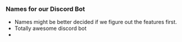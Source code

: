 ### Names for our Discord Bot
- Names might be better decided if we figure out the features first.
- Totally awesome discord bot
- 